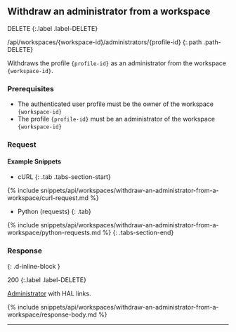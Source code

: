 ## Withdraw an administrator from a workspace

DELETE
{:.label .label-DELETE}

/api/workspaces/{workspace-id}/administrators/{profile-id}
{:.path .path-DELETE}

Withdraws the profile `{profile-id}` as an administrator from the workspace `{workspace-id}`.

### Prerequisites
- The authenticated user profile must be the owner of the workspace `{workspace-id}`
- The profile `{profile-id}` must be an administrator of the workspace `{workspace-id}`

### Request
#### Example Snippets
- cURL
{: .tab .tabs-section-start}

{% include snippets/api/workspaces/withdraw-an-administrator-from-a-workspace/curl-request.md %}

- Python (requests)
{: .tab}

{% include snippets/api/workspaces/withdraw-an-administrator-from-a-workspace/python-requests.md %}
{: .tabs-section-end}

### Response
{: .d-inline-block }

200
{:.label .label-DELETE}

[Administrator](#administrator) with HAL links.

{% include snippets/api/workspaces/withdraw-an-administrator-from-a-workspace/response-body.md %}

---
